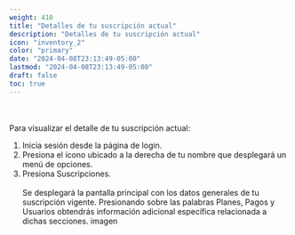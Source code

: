 ```yaml
---
weight: 410
title: "Detalles de tu suscripción actual"
description: "Detalles de tu suscripción actual"
icon: "inventory_2"
color: "primary"
date: "2024-04-08T23:13:49-05:00"
lastmod: "2024-04-08T23:13:49-05:00"
draft: false
toc: true
---
```

<br></br>
Para visualizar el detalle de tu suscripción actual:

1. Inicia sesión desde la página de login.
2. Presiona el ícono  ubicado a la derecha de tu nombre que desplegará un menú de opciones.
3. Presiona Suscripciones.
<br></br>
Se desplegará la pantalla principal con los datos generales de tu suscripción vigente. Presionando sobre las palabras Planes, Pagos y Usuarios obtendrás información adicional específica relacionada a dichas secciones.
imagen